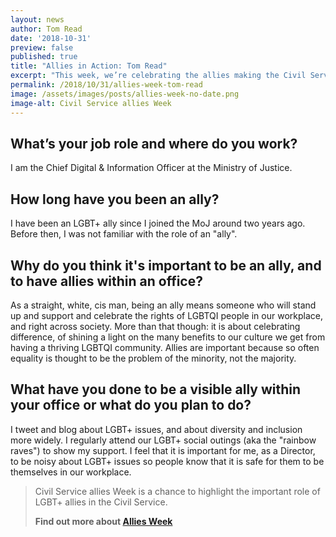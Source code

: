 ```yaml
---
layout: news
author: Tom Read
date: '2018-10-31'
preview: false
published: true
title: "Allies in Action: Tom Read"
excerpt: "This week, we’re celebrating the allies making the Civil Service a great place to work for LGBT+ people. Tom works for the Ministry of Justice. In this post, he shares some of his work as an LGBT ally."
permalink: /2018/10/31/allies-week-tom-read
image: /assets/images/posts/allies-week-no-date.png
image-alt: Civil Service allies Week
---
```


## What’s your job role and where do you work? 

I am the Chief Digital & Information Officer at the Ministry of Justice. 

## How long have you been an ally?  

I have been an LGBT+ ally since I joined the MoJ around two years ago. Before then, I was not familiar with the role of an "ally".

## Why do you think it's important to be an ally, and to have allies within an office?  

As a straight, white, cis man, being an ally means someone who will stand up and support and celebrate the rights of LGBTQI people in our workplace, and right across society. More than that though: it is about celebrating difference, of shining a light on the many benefits to our culture we get from having a thriving LGBTQI community. Allies are important because so often equality is thought to be the problem of the minority, not the majority.  

## What have you done to be a visible ally within your office or what do you plan to do? 

I tweet and blog about LGBT+ issues, and about diversity and inclusion more widely. I regularly attend our LGBT+ social outings (aka the "rainbow raves") to show my support. I feel that it is important for me, as a Director, to be noisy about LGBT+ issues so people know that it is safe for them to be themselves in our workplace.

> Civil Service allies Week is a chance to highlight the important role of LGBT+ allies in the Civil Service. 
>
> **Find out more about [Allies Week](/allies-week)**
